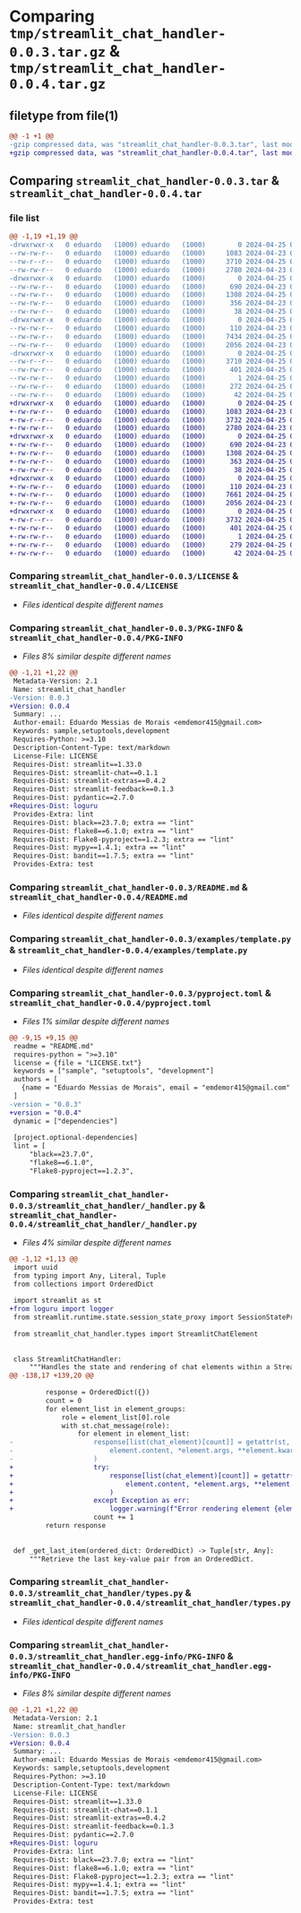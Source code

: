 # Comparing `tmp/streamlit_chat_handler-0.0.3.tar.gz` & `tmp/streamlit_chat_handler-0.0.4.tar.gz`

## filetype from file(1)

```diff
@@ -1 +1 @@
-gzip compressed data, was "streamlit_chat_handler-0.0.3.tar", last modified: Thu Apr 25 02:28:49 2024, max compression
+gzip compressed data, was "streamlit_chat_handler-0.0.4.tar", last modified: Thu Apr 25 04:47:06 2024, max compression
```

## Comparing `streamlit_chat_handler-0.0.3.tar` & `streamlit_chat_handler-0.0.4.tar`

### file list

```diff
@@ -1,19 +1,19 @@
-drwxrwxr-x   0 eduardo   (1000) eduardo   (1000)        0 2024-04-25 02:28:49.027790 streamlit_chat_handler-0.0.3/
--rw-rw-r--   0 eduardo   (1000) eduardo   (1000)     1083 2024-04-23 04:06:28.000000 streamlit_chat_handler-0.0.3/LICENSE
--rw-r--r--   0 eduardo   (1000) eduardo   (1000)     3710 2024-04-25 02:28:49.027790 streamlit_chat_handler-0.0.3/PKG-INFO
--rw-rw-r--   0 eduardo   (1000) eduardo   (1000)     2780 2024-04-23 04:03:07.000000 streamlit_chat_handler-0.0.3/README.md
-drwxrwxr-x   0 eduardo   (1000) eduardo   (1000)        0 2024-04-25 02:28:49.027790 streamlit_chat_handler-0.0.3/examples/
--rw-rw-r--   0 eduardo   (1000) eduardo   (1000)      690 2024-04-23 03:41:26.000000 streamlit_chat_handler-0.0.3/examples/template.py
--rw-rw-r--   0 eduardo   (1000) eduardo   (1000)     1308 2024-04-25 02:27:43.000000 streamlit_chat_handler-0.0.3/pyproject.toml
--rw-rw-r--   0 eduardo   (1000) eduardo   (1000)      356 2024-04-23 01:52:45.000000 streamlit_chat_handler-0.0.3/requirements.txt
--rw-rw-r--   0 eduardo   (1000) eduardo   (1000)       38 2024-04-25 02:28:49.027790 streamlit_chat_handler-0.0.3/setup.cfg
-drwxrwxr-x   0 eduardo   (1000) eduardo   (1000)        0 2024-04-25 02:28:49.027790 streamlit_chat_handler-0.0.3/streamlit_chat_handler/
--rw-rw-r--   0 eduardo   (1000) eduardo   (1000)      110 2024-04-23 00:45:47.000000 streamlit_chat_handler-0.0.3/streamlit_chat_handler/__init__.py
--rw-rw-r--   0 eduardo   (1000) eduardo   (1000)     7434 2024-04-25 02:27:16.000000 streamlit_chat_handler-0.0.3/streamlit_chat_handler/_handler.py
--rw-rw-r--   0 eduardo   (1000) eduardo   (1000)     2056 2024-04-23 03:47:04.000000 streamlit_chat_handler-0.0.3/streamlit_chat_handler/types.py
-drwxrwxr-x   0 eduardo   (1000) eduardo   (1000)        0 2024-04-25 02:28:49.027790 streamlit_chat_handler-0.0.3/streamlit_chat_handler.egg-info/
--rw-r--r--   0 eduardo   (1000) eduardo   (1000)     3710 2024-04-25 02:28:49.000000 streamlit_chat_handler-0.0.3/streamlit_chat_handler.egg-info/PKG-INFO
--rw-rw-r--   0 eduardo   (1000) eduardo   (1000)      401 2024-04-25 02:28:49.000000 streamlit_chat_handler-0.0.3/streamlit_chat_handler.egg-info/SOURCES.txt
--rw-rw-r--   0 eduardo   (1000) eduardo   (1000)        1 2024-04-25 02:28:49.000000 streamlit_chat_handler-0.0.3/streamlit_chat_handler.egg-info/dependency_links.txt
--rw-rw-r--   0 eduardo   (1000) eduardo   (1000)      272 2024-04-25 02:28:49.000000 streamlit_chat_handler-0.0.3/streamlit_chat_handler.egg-info/requires.txt
--rw-rw-r--   0 eduardo   (1000) eduardo   (1000)       42 2024-04-25 02:28:49.000000 streamlit_chat_handler-0.0.3/streamlit_chat_handler.egg-info/top_level.txt
+drwxrwxr-x   0 eduardo   (1000) eduardo   (1000)        0 2024-04-25 04:47:06.074305 streamlit_chat_handler-0.0.4/
+-rw-rw-r--   0 eduardo   (1000) eduardo   (1000)     1083 2024-04-23 04:06:28.000000 streamlit_chat_handler-0.0.4/LICENSE
+-rw-r--r--   0 eduardo   (1000) eduardo   (1000)     3732 2024-04-25 04:47:06.074305 streamlit_chat_handler-0.0.4/PKG-INFO
+-rw-rw-r--   0 eduardo   (1000) eduardo   (1000)     2780 2024-04-23 04:03:07.000000 streamlit_chat_handler-0.0.4/README.md
+drwxrwxr-x   0 eduardo   (1000) eduardo   (1000)        0 2024-04-25 04:47:06.070305 streamlit_chat_handler-0.0.4/examples/
+-rw-rw-r--   0 eduardo   (1000) eduardo   (1000)      690 2024-04-23 03:41:26.000000 streamlit_chat_handler-0.0.4/examples/template.py
+-rw-rw-r--   0 eduardo   (1000) eduardo   (1000)     1308 2024-04-25 04:46:15.000000 streamlit_chat_handler-0.0.4/pyproject.toml
+-rw-rw-r--   0 eduardo   (1000) eduardo   (1000)      363 2024-04-25 04:44:43.000000 streamlit_chat_handler-0.0.4/requirements.txt
+-rw-rw-r--   0 eduardo   (1000) eduardo   (1000)       38 2024-04-25 04:47:06.074305 streamlit_chat_handler-0.0.4/setup.cfg
+drwxrwxr-x   0 eduardo   (1000) eduardo   (1000)        0 2024-04-25 04:47:06.070305 streamlit_chat_handler-0.0.4/streamlit_chat_handler/
+-rw-rw-r--   0 eduardo   (1000) eduardo   (1000)      110 2024-04-23 00:45:47.000000 streamlit_chat_handler-0.0.4/streamlit_chat_handler/__init__.py
+-rw-rw-r--   0 eduardo   (1000) eduardo   (1000)     7661 2024-04-25 04:45:55.000000 streamlit_chat_handler-0.0.4/streamlit_chat_handler/_handler.py
+-rw-rw-r--   0 eduardo   (1000) eduardo   (1000)     2056 2024-04-23 03:47:04.000000 streamlit_chat_handler-0.0.4/streamlit_chat_handler/types.py
+drwxrwxr-x   0 eduardo   (1000) eduardo   (1000)        0 2024-04-25 04:47:06.074305 streamlit_chat_handler-0.0.4/streamlit_chat_handler.egg-info/
+-rw-r--r--   0 eduardo   (1000) eduardo   (1000)     3732 2024-04-25 04:47:06.000000 streamlit_chat_handler-0.0.4/streamlit_chat_handler.egg-info/PKG-INFO
+-rw-rw-r--   0 eduardo   (1000) eduardo   (1000)      401 2024-04-25 04:47:06.000000 streamlit_chat_handler-0.0.4/streamlit_chat_handler.egg-info/SOURCES.txt
+-rw-rw-r--   0 eduardo   (1000) eduardo   (1000)        1 2024-04-25 04:47:06.000000 streamlit_chat_handler-0.0.4/streamlit_chat_handler.egg-info/dependency_links.txt
+-rw-rw-r--   0 eduardo   (1000) eduardo   (1000)      279 2024-04-25 04:47:06.000000 streamlit_chat_handler-0.0.4/streamlit_chat_handler.egg-info/requires.txt
+-rw-rw-r--   0 eduardo   (1000) eduardo   (1000)       42 2024-04-25 04:47:06.000000 streamlit_chat_handler-0.0.4/streamlit_chat_handler.egg-info/top_level.txt
```

### Comparing `streamlit_chat_handler-0.0.3/LICENSE` & `streamlit_chat_handler-0.0.4/LICENSE`

 * *Files identical despite different names*

### Comparing `streamlit_chat_handler-0.0.3/PKG-INFO` & `streamlit_chat_handler-0.0.4/PKG-INFO`

 * *Files 8% similar despite different names*

```diff
@@ -1,21 +1,22 @@
 Metadata-Version: 2.1
 Name: streamlit_chat_handler
-Version: 0.0.3
+Version: 0.0.4
 Summary: ...
 Author-email: Eduardo Messias de Morais <emdemor415@gmail.com>
 Keywords: sample,setuptools,development
 Requires-Python: >=3.10
 Description-Content-Type: text/markdown
 License-File: LICENSE
 Requires-Dist: streamlit==1.33.0
 Requires-Dist: streamlit-chat==0.1.1
 Requires-Dist: streamlit-extras==0.4.2
 Requires-Dist: streamlit-feedback==0.1.3
 Requires-Dist: pydantic==2.7.0
+Requires-Dist: loguru
 Provides-Extra: lint
 Requires-Dist: black==23.7.0; extra == "lint"
 Requires-Dist: flake8==6.1.0; extra == "lint"
 Requires-Dist: Flake8-pyproject==1.2.3; extra == "lint"
 Requires-Dist: mypy==1.4.1; extra == "lint"
 Requires-Dist: bandit==1.7.5; extra == "lint"
 Provides-Extra: test
```

### Comparing `streamlit_chat_handler-0.0.3/README.md` & `streamlit_chat_handler-0.0.4/README.md`

 * *Files identical despite different names*

### Comparing `streamlit_chat_handler-0.0.3/examples/template.py` & `streamlit_chat_handler-0.0.4/examples/template.py`

 * *Files identical despite different names*

### Comparing `streamlit_chat_handler-0.0.3/pyproject.toml` & `streamlit_chat_handler-0.0.4/pyproject.toml`

 * *Files 1% similar despite different names*

```diff
@@ -9,15 +9,15 @@
 readme = "README.md"
 requires-python = ">=3.10"
 license = {file = "LICENSE.txt"}
 keywords = ["sample", "setuptools", "development"]
 authors = [
   {name = "Eduardo Messias de Morais", email = "emdemor415@gmail.com" },
 ]
-version = "0.0.3"
+version = "0.0.4"
 dynamic = ["dependencies"]
 
 [project.optional-dependencies]
 lint = [
     "black==23.7.0",
     "flake8==6.1.0",
     "Flake8-pyproject==1.2.3",
```

### Comparing `streamlit_chat_handler-0.0.3/streamlit_chat_handler/_handler.py` & `streamlit_chat_handler-0.0.4/streamlit_chat_handler/_handler.py`

 * *Files 4% similar despite different names*

```diff
@@ -1,12 +1,13 @@
 import uuid
 from typing import Any, Literal, Tuple
 from collections import OrderedDict
 
 import streamlit as st
+from loguru import logger
 from streamlit.runtime.state.session_state_proxy import SessionStateProxy
 
 from streamlit_chat_handler.types import StreamlitChatElement
 
 
 class StreamlitChatHandler:
     """Handles the state and rendering of chat elements within a Streamlit session.
@@ -138,17 +139,20 @@
 
         response = OrderedDict({})
         count = 0
         for element_list in element_groups:
             role = element_list[0].role
             with st.chat_message(role):
                 for element in element_list:
-                    response[list(chat_element)[count]] = getattr(st, element.type)(
-                        element.content, *element.args, **element.kwargs
-                    )
+                    try:
+                        response[list(chat_element)[count]] = getattr(st, element.type)(
+                            element.content, *element.args, **element.kwargs
+                        )
+                    except Exception as err:
+                        logger.warning(f"Error rendering element {element} in key {list(chat_element)[count]}: {err}")
                     count += 1
         return response
 
 
 def _get_last_item(ordered_dict: OrderedDict) -> Tuple[str, Any]:
     """Retrieve the last key-value pair from an OrderedDict.
```

### Comparing `streamlit_chat_handler-0.0.3/streamlit_chat_handler/types.py` & `streamlit_chat_handler-0.0.4/streamlit_chat_handler/types.py`

 * *Files identical despite different names*

### Comparing `streamlit_chat_handler-0.0.3/streamlit_chat_handler.egg-info/PKG-INFO` & `streamlit_chat_handler-0.0.4/streamlit_chat_handler.egg-info/PKG-INFO`

 * *Files 8% similar despite different names*

```diff
@@ -1,21 +1,22 @@
 Metadata-Version: 2.1
 Name: streamlit_chat_handler
-Version: 0.0.3
+Version: 0.0.4
 Summary: ...
 Author-email: Eduardo Messias de Morais <emdemor415@gmail.com>
 Keywords: sample,setuptools,development
 Requires-Python: >=3.10
 Description-Content-Type: text/markdown
 License-File: LICENSE
 Requires-Dist: streamlit==1.33.0
 Requires-Dist: streamlit-chat==0.1.1
 Requires-Dist: streamlit-extras==0.4.2
 Requires-Dist: streamlit-feedback==0.1.3
 Requires-Dist: pydantic==2.7.0
+Requires-Dist: loguru
 Provides-Extra: lint
 Requires-Dist: black==23.7.0; extra == "lint"
 Requires-Dist: flake8==6.1.0; extra == "lint"
 Requires-Dist: Flake8-pyproject==1.2.3; extra == "lint"
 Requires-Dist: mypy==1.4.1; extra == "lint"
 Requires-Dist: bandit==1.7.5; extra == "lint"
 Provides-Extra: test
```

